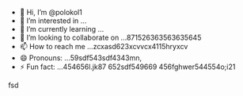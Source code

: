 - 👋 Hi, I’m @polokol1
- 👀 I’m interested in ...
- 🌱 I’m currently learning ...
- 💞️ I’m looking to collaborate on ...871526363563635645
- 📫 How to reach me ...zcxasd623xcvvcx4115hryxcv
- 😄 Pronouns: ...59sdf543sdf4343mn,
- ⚡ Fun fact: ...454656l.jk87
652sdf549669
  456fghwer544554o;i21
<!---fgmngh
polokol1/polokol1 is a ✨ special ✨ repository b55ecause its `README.md` (this file) appears on your GitHub profile.qrwqw56156
You can click the Preview link to take a look at your changes.26
--->fsd
